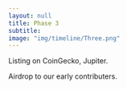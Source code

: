 ```yaml
---
layout: null
title: Phase 3
subtitle:
image: "img/timeline/Three.png"
---
```


Listing on CoinGecko, Jupiter.

Airdrop to our early contributers. 